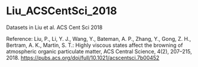 # Liu_ACSCentSci_2018
Datasets in Liu et al. ACS Cent Sci 2018

Reference:
Liu, P., Li, Y. J., Wang, Y., Bateman, A. P., Zhang, Y., Gong, Z. H., Bertram, A. K., Martin, S. T.: Highly viscous states affect the browning of atmospheric organic particulate matter, ACS Central Science, 4(2), 207–215, 2018.
https://pubs.acs.org/doi/full/10.1021/acscentsci.7b00452
